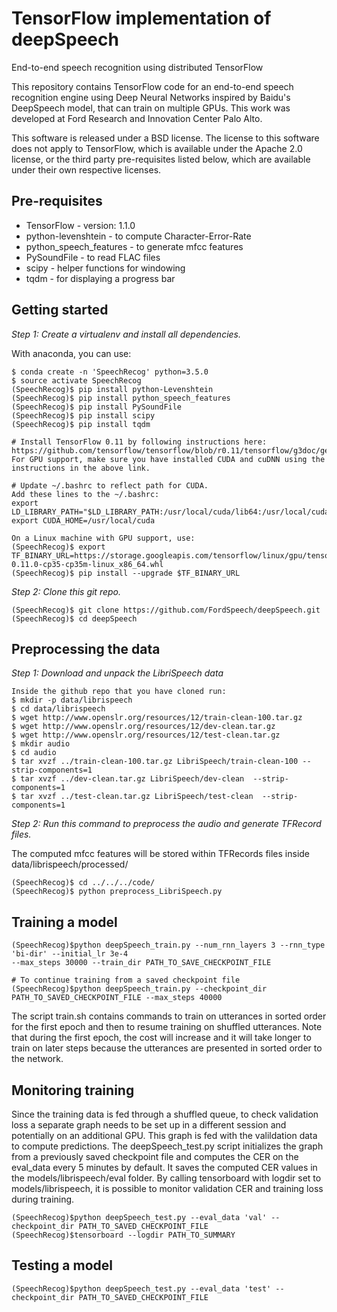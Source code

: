 # TensorFlow implementation of deepSpeech
End-to-end speech recognition using distributed TensorFlow

This repository contains TensorFlow code for an end-to-end speech recognition engine using Deep Neural Networks inspired by Baidu's DeepSpeech model, that can train on multiple GPUs. This work was developed at Ford Research and Innovation Center Palo Alto.

This software is released under a BSD license. The license to this software does not apply to TensorFlow, which is available under the Apache 2.0 license, or the third party pre-requisites listed below, which are available under their own respective licenses.

Pre-requisites
-------------
* TensorFlow - version: 1.1.0
* python-levenshtein - to compute Character-Error-Rate
* python_speech_features - to generate mfcc features
* PySoundFile - to read FLAC files
* scipy - helper functions for windowing
* tqdm - for displaying a progress bar

Getting started
------------------
*Step 1: Create a virtualenv and install all dependencies.*

With anaconda, you can use:
```
$ conda create -n 'SpeechRecog' python=3.5.0
$ source activate SpeechRecog
(SpeechRecog)$ pip install python-Levenshtein
(SpeechRecog)$ pip install python_speech_features
(SpeechRecog)$ pip install PySoundFile
(SpeechRecog)$ pip install scipy
(SpeechRecog)$ pip install tqdm

# Install TensorFlow 0.11 by following instructions here:
https://github.com/tensorflow/tensorflow/blob/r0.11/tensorflow/g3doc/get_started/os_setup.md
For GPU support, make sure you have installed CUDA and cuDNN using the instructions in the above link.

# Update ~/.bashrc to reflect path for CUDA.
Add these lines to the ~/.bashrc:
export LD_LIBRARY_PATH="$LD_LIBRARY_PATH:/usr/local/cuda/lib64:/usr/local/cuda/extras/CUPTI/lib64"
export CUDA_HOME=/usr/local/cuda

On a Linux machine with GPU support, use: 
(SpeechRecog)$ export TF_BINARY_URL=https://storage.googleapis.com/tensorflow/linux/gpu/tensorflow-0.11.0-cp35-cp35m-linux_x86_64.whl
(SpeechRecog)$ pip install --upgrade $TF_BINARY_URL
```
*Step 2: Clone this git repo.*
```
(SpeechRecog)$ git clone https://github.com/FordSpeech/deepSpeech.git
(SpeechRecog)$ cd deepSpeech
```

Preprocessing the data
----------------------
*Step 1: Download and unpack the LibriSpeech data*
```
Inside the github repo that you have cloned run:
$ mkdir -p data/librispeech
$ cd data/librispeech
$ wget http://www.openslr.org/resources/12/train-clean-100.tar.gz
$ wget http://www.openslr.org/resources/12/dev-clean.tar.gz
$ wget http://www.openslr.org/resources/12/test-clean.tar.gz
$ mkdir audio
$ cd audio
$ tar xvzf ../train-clean-100.tar.gz LibriSpeech/train-clean-100 --strip-components=1
$ tar xvzf ../dev-clean.tar.gz LibriSpeech/dev-clean  --strip-components=1
$ tar xvzf ../test-clean.tar.gz LibriSpeech/test-clean  --strip-components=1
```
*Step 2: Run this command to preprocess the audio and generate TFRecord files.*

The computed mfcc features will be stored within TFRecords files inside data/librispeech/processed/
```
(SpeechRecog)$ cd ../../../code/
(SpeechRecog)$ python preprocess_LibriSpeech.py
```

Training a model
----------------
```
(SpeechRecog)$python deepSpeech_train.py --num_rnn_layers 3 --rnn_type 'bi-dir' --initial_lr 3e-4 
--max_steps 30000 --train_dir PATH_TO_SAVE_CHECKPOINT_FILE 

# To continue training from a saved checkpoint file
(SpeechRecog)$python deepSpeech_train.py --checkpoint_dir PATH_TO_SAVED_CHECKPOINT_FILE --max_steps 40000
```
The script train.sh contains commands to train on utterances in sorted order for the first epoch and then to resume training on shuffled utterances.
Note that during the first epoch, the cost will increase and it will take longer to train on later steps because the utterances are presented in sorted order to the network.

Monitoring training
--------------------
Since the training data is fed through a shuffled queue, to check validation loss a separate graph needs to be set up in a different session and potentially on an additional GPU. This graph is fed with the valildation data to compute predictions. The deepSpeech_test.py script initializes the graph from a previously saved checkpoint file and computes the CER on the eval_data every 5 minutes by default. It saves the computed CER values in the models/librispeech/eval folder. By calling tensorboard with logdir set to models/librispeech, it is possible to monitor validation CER and training loss during training.
```
(SpeechRecog)$python deepSpeech_test.py --eval_data 'val' --checkpoint_dir PATH_TO_SAVED_CHECKPOINT_FILE
(SpeechRecog)$tensorboard --logdir PATH_TO_SUMMARY
```
Testing a model
----------------
```
(SpeechRecog)$python deepSpeech_test.py --eval_data 'test' --checkpoint_dir PATH_TO_SAVED_CHECKPOINT_FILE
```
